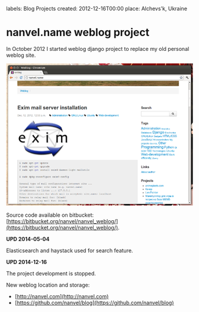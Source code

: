 labels: Blog
        Projects
created: 2012-12-16T00:00
place: Alchevs'k, Ukraine

# nanvel.name weblog project

In October 2012 I started weblog django project to replace my old personal weblog site.

![nanve.name v2](weblog_16122012.png)

Source code available on bitbucket: [https://bitbucket.org/nanvel/nanvel_weblog/](https://bitbucket.org/nanvel/nanvel_weblog/).

**UPD 2014-05-04**

Elasticsearch and haystack used for search feature.

**UPD 2014-12-16**

The project development is stopped.

New weblog location and storage:

- [http://nanvel.com](http://nanvel.com)
- [https://github.com/nanvel/blog](https://github.com/nanvel/blog)
